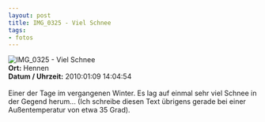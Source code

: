 ```yaml
--- 
layout: post
title: IMG_0325 - Viel Schnee
tags: 
- fotos
---
```

<img src="http://blog.fabianonline.de/wp-content/main/2010_07/IMG_0325.jpg" alt="IMG_0325 - Viel Schnee" class="aligncenter" /><br />
<strong>Ort:</strong> Hennen<br />
<strong>Datum / Uhrzeit:</strong> 2010:01:09 14:04:54<br />
<br />
Einer der Tage im vergangenen Winter. Es lag auf einmal sehr viel Schnee in der Gegend herum... (Ich schreibe diesen Text übrigens gerade bei einer Außentemperatur von etwa 35 Grad).
